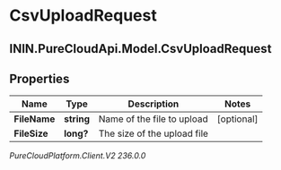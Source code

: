 # CsvUploadRequest

## ININ.PureCloudApi.Model.CsvUploadRequest

## Properties

|Name | Type | Description | Notes|
|------------ | ------------- | ------------- | -------------|
| **FileName** | **string** | Name of the file to upload | [optional] |
| **FileSize** | **long?** | The size of the upload file | |



_PureCloudPlatform.Client.V2 236.0.0_
